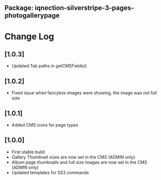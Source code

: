 ## Package: iqnection-silverstripe-3-pages-photogallerypage
# Change Log


## [1.0.3]
- Updated Tab paths in getCMSFields()

## [1.0.2]
- Fixed issue when fancybox images were showing, the image was not full size

## [1.0.1]
- Added CMS icons for page types

## [1.0.0]
- First stable build
- Gallery Thumbnail sizes are now set in the CMS (ADMIN only)
- Album page thumbnails and full size images are now set in the CMS (ADMIN only)
- Updated templates for SS3 commands